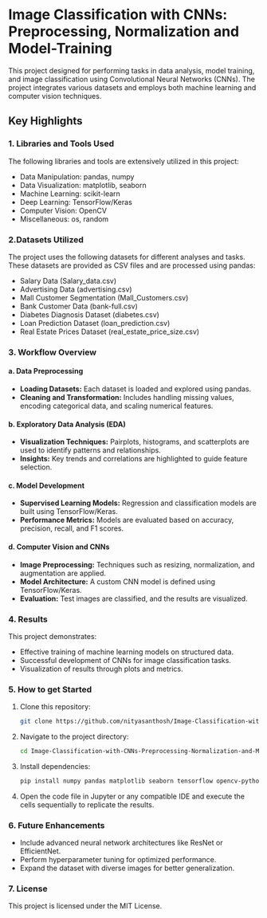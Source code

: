 # Image Classification with CNNs: Preprocessing, Normalization and Model-Training
This project designed for performing tasks in data analysis, model training, and image classification using Convolutional Neural Networks (CNNs). The project integrates various datasets and employs both machine learning and computer vision techniques.

## Key Highlights

### 1. Libraries and Tools Used
The following libraries and tools are extensively utilized in this project:
- Data Manipulation: pandas, numpy
- Data Visualization: matplotlib, seaborn
- Machine Learning: scikit-learn
- Deep Learning: TensorFlow/Keras
- Computer Vision: OpenCV
- Miscellaneous: os, random

### 2.Datasets Utilized
The project uses the following datasets for different analyses and tasks. These datasets are provided as CSV files and are processed using pandas:

- Salary Data (Salary_data.csv) 
- Advertising Data (advertising.csv) 
- Mall Customer Segmentation (Mall_Customers.csv) 
- Bank Customer Data (bank-full.csv) 
- Diabetes Diagnosis Dataset (diabetes.csv)
- Loan Prediction Dataset (loan_prediction.csv) 
- Real Estate Prices Dataset (real_estate_price_size.csv)

### 3. Workflow Overview

   #### a. Data Preprocessing
   - **Loading Datasets:** Each dataset is loaded and explored using pandas.
   - **Cleaning and Transformation:** Includes handling missing values, encoding categorical data, and scaling numerical features.
   
   #### b. Exploratory Data Analysis (EDA)
   - **Visualization Techniques:** Pairplots, histograms, and scatterplots are used to identify patterns and relationships.
   - **Insights:** Key trends and correlations are highlighted to guide feature selection.
   
   #### c. Model Development
   - **Supervised Learning Models:** Regression and classification models are built using TensorFlow/Keras.
   - **Performance Metrics:** Models are evaluated based on accuracy, precision, recall, and F1 scores.
   
   #### d. Computer Vision and CNNs
   - **Image Preprocessing:** Techniques such as resizing, normalization, and augmentation are applied.
   - **Model Architecture:** A custom CNN model is defined using TensorFlow/Keras.
   - **Evaluation:** Test images are classified, and the results are visualized.

### 4. Results
This project demonstrates:

- Effective training of machine learning models on structured data.
- Successful development of CNNs for image classification tasks.
- Visualization of results through plots and metrics.

### 5. How to get Started
1. Clone this repository:
   
   ```bash
   git clone https://github.com/nityasanthosh/Image-Classification-with-CNNs-Preprocessing-Normalization-and-Model-Training.git

2. Navigate to the project directory:
   
   ```bash
   cd Image-Classification-with-CNNs-Preprocessing-Normalization-and-Model-Training
   
3. Install dependencies:
   
   ```bash
   pip install numpy pandas matplotlib seaborn tensorflow opencv-python

4. Open the code file in Jupyter or any compatible IDE and execute the cells sequentially to replicate the results.


### 6. Future Enhancements
- Include advanced neural network architectures like ResNet or EfficientNet.
- Perform hyperparameter tuning for optimized performance.
- Expand the dataset with diverse images for better generalization.

### 7. License
This project is licensed under the MIT License.



   
   




